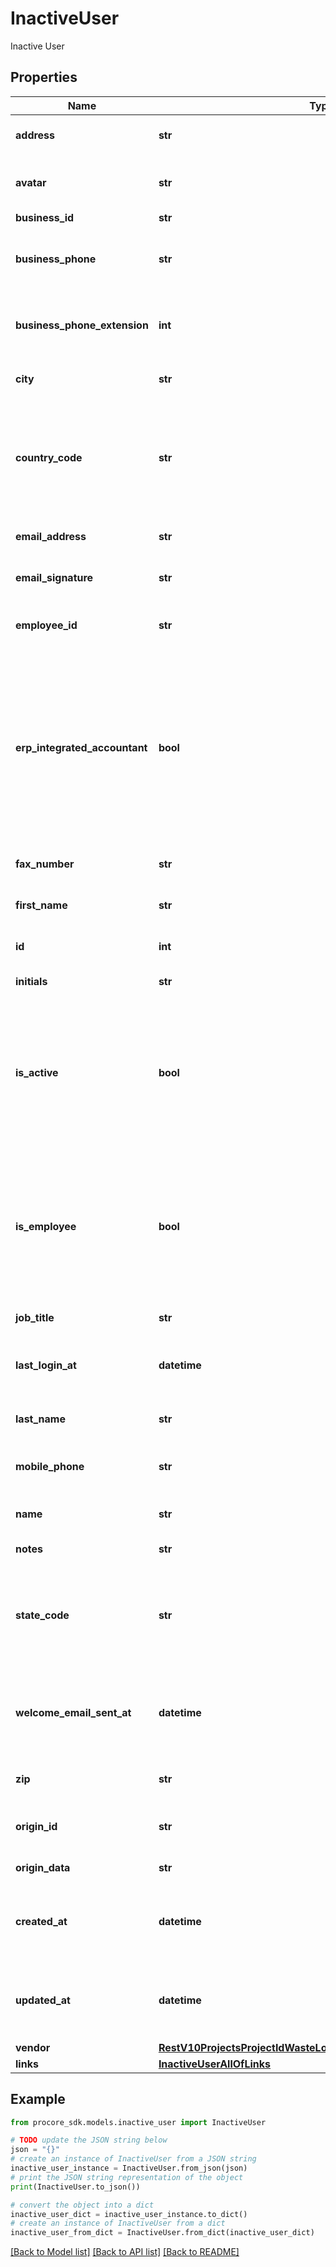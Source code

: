 # InactiveUser

Inactive User

## Properties

Name | Type | Description | Notes
------------ | ------------- | ------------- | -------------
**address** | **str** | The address of the user. | [optional] 
**avatar** | **str** | The URL pointing to the user avatar. | [optional] 
**business_id** | **str** | Business id | [optional] 
**business_phone** | **str** | The business phone number of the user. | [optional] 
**business_phone_extension** | **int** | The business phone extension of the user. | [optional] 
**city** | **str** | The city that applies to the user. | [optional] 
**country_code** | **str** | The country code that applies to the user, must be in ISO-3166 Alpha-2 format. | [optional] 
**email_address** | **str** | The email address of the user. | [optional] 
**email_signature** | **str** | The email signature of the user. | [optional] 
**employee_id** | **str** | The unique employee identifier of the user. | [optional] 
**erp_integrated_accountant** | **bool** | If this property is set to true, the user is an ERP-integrated accountant, if this property is set to false, the user is not an ERP-integrated accountant. | [optional] 
**fax_number** | **str** | The fax number of the user. | [optional] 
**first_name** | **str** | The first name of the user. | [optional] 
**id** | **int** | The unique idenfier of the user. | [optional] 
**initials** | **str** | The initials of the user. | [optional] 
**is_active** | **bool** | If this property is set to true, the user status is active. If this property is set to false, the user status is inactive. | [optional] 
**is_employee** | **bool** | If this property is set to true, the user is an employee. If this property is set to false, the user is not an employee. | [optional] 
**job_title** | **str** | The job title of the user. | [optional] 
**last_login_at** | **datetime** | The date and time when the user logged in last. | [optional] 
**last_name** | **str** | The last name of the user. | [optional] 
**mobile_phone** | **str** | The mobile phone number of the user. | [optional] 
**name** | **str** | The full name of the user. | [optional] 
**notes** | **str** | The user notes. | [optional] 
**state_code** | **str** | The state code that applies to the user. Must be in ISO-3166 Alpha-2 format. | [optional] 
**welcome_email_sent_at** | **datetime** | The date and time when the welcome email was sent to the user. | [optional] 
**zip** | **str** | The ZIP code of the user. | [optional] 
**origin_id** | **str** | The unique idenfitier for the user origin. | [optional] 
**origin_data** | **str** | User origin data. | [optional] 
**created_at** | **datetime** | The date and time when the user was created in the system. | [optional] 
**updated_at** | **datetime** | The date and time when the user was updated in the system. | [optional] 
**vendor** | [**RestV10ProjectsProjectIdWasteLogsGet200ResponseInnerVendor**](RestV10ProjectsProjectIdWasteLogsGet200ResponseInnerVendor.md) |  | [optional] 
**links** | [**InactiveUserAllOfLinks**](InactiveUserAllOfLinks.md) |  | [optional] 

## Example

```python
from procore_sdk.models.inactive_user import InactiveUser

# TODO update the JSON string below
json = "{}"
# create an instance of InactiveUser from a JSON string
inactive_user_instance = InactiveUser.from_json(json)
# print the JSON string representation of the object
print(InactiveUser.to_json())

# convert the object into a dict
inactive_user_dict = inactive_user_instance.to_dict()
# create an instance of InactiveUser from a dict
inactive_user_from_dict = InactiveUser.from_dict(inactive_user_dict)
```
[[Back to Model list]](../README.md#documentation-for-models) [[Back to API list]](../README.md#documentation-for-api-endpoints) [[Back to README]](../README.md)



